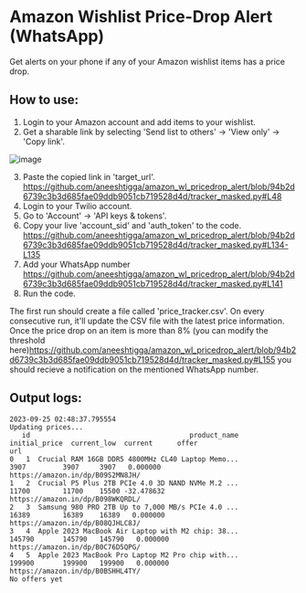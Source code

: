 # Amazon Wishlist Price-Drop Alert (WhatsApp)
Get alerts on your phone if any of your Amazon wishlist items has a price drop.

## How to use:
1. Login to your Amazon account and add items to your wishlist.
2. Get a sharable link by selecting 'Send list to others' -> 'View only' -> 'Copy link'.

![image](https://github.com/aneeshtigga/amazon_wl_pricedrop_alert/assets/14201091/4c1858dc-2230-47c6-a165-b22e07c7856e)

3. Paste the copied link in 'target_url'.
https://github.com/aneeshtigga/amazon_wl_pricedrop_alert/blob/94b2d6739c3b3d685fae09ddb9051cb719528d4d/tracker_masked.py#L48
4. Login to your Twilio account.
5. Go to 'Account' -> 'API keys & tokens'.
6. Copy your live 'account_sid' and 'auth_token' to the code.
https://github.com/aneeshtigga/amazon_wl_pricedrop_alert/blob/94b2d6739c3b3d685fae09ddb9051cb719528d4d/tracker_masked.py#L134-L135
7. Add your WhatsApp number
https://github.com/aneeshtigga/amazon_wl_pricedrop_alert/blob/94b2d6739c3b3d685fae09ddb9051cb719528d4d/tracker_masked.py#L141
8. Run the code.

The first run should create a file called 'price_tracker.csv'. On every consecutive run, it'll update the CSV file with the latest price information. Once the price drop on an item is more than 8% (you can modify the threshold here)https://github.com/aneeshtigga/amazon_wl_pricedrop_alert/blob/94b2d6739c3b3d685fae09ddb9051cb719528d4d/tracker_masked.py#L155 you should recieve a notification on the mentioned WhatsApp number.

## Output logs:
```
2023-09-25 02:48:37.795554
Updating prices...
   id                                       product_name  initial_price  current_low  current      offer                               url
0   1  Crucial RAM 16GB DDR5 4800MHz CL40 Laptop Memo...           3907         3907     3907   0.000000  https://amazon.in/dp/B09S2MN8JH/
1   2  Crucial P5 Plus 2TB PCIe 4.0 3D NAND NVMe M.2 ...          11700        11700    15500 -32.478632  https://amazon.in/dp/B098WKQRDL/
2   3  Samsung 980 PRO 2TB Up to 7,000 MB/s PCIe 4.0 ...          16389        16389    16389   0.000000  https://amazon.in/dp/B08QJHLC8J/
3   4  Apple 2023 MacBook Air Laptop with M2 chip: 38...         145790       145790   145790   0.000000  https://amazon.in/dp/B0C76D5QPG/
4   5  Apple 2023 MacBook Pro Laptop M2 Pro chip with...         199900       199900   199900   0.000000  https://amazon.in/dp/B0BSHHL4TY/
No offers yet
```
